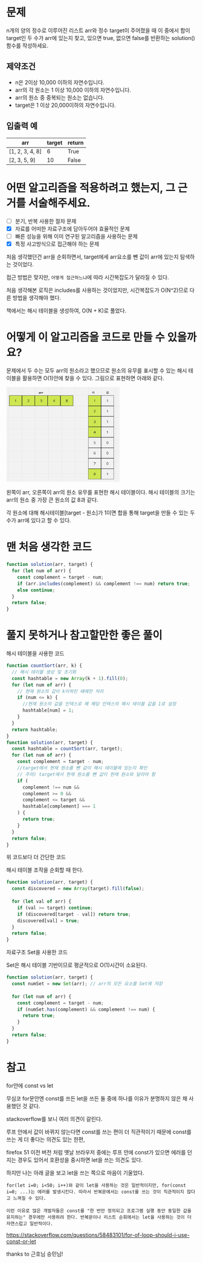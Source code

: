 # 문제

n개의 양의 정수로 이루어진 리스트 arr와 정수 target이 주어졌을 때 이 중에서 합이 target인 두 수가 arr에 있는지 찾고, 있으면 true, 없으면 false를 반환하는 solution()함수를 작성하세요.

## 제약조건

- n은 2이상 10,000 이하의 자연수입니다.
- arr의 각 원소는 1 이상 10,000 이하의 자연수입니다.
- arr의 원소 중 중복되는 원소는 없습니다.
- target은 1 이상 20,000이하의 자연수입니다.

## 입출력 예

| arr             | target | return |
| --------------- | ------ | ------ |
| [1, 2, 3, 4, 8] | 6      | True   |
| [2, 3, 5, 9]    | 10     | False  |

# 어떤 알고리즘을 적용하려고 했는지, 그 근거를 서술해주세요.

- [ ] 분기, 반복 사용한 절차 문제
- [x] 자료를 어떠한 자료구조에 담아두어야 효율적인 문제
- [ ] 빠른 성능을 위해 이미 연구된 알고리즘을 사용하는 문제
- [x] 특정 사고방식으로 접근해야 하는 문제

처음 생각했던건 arr을 순회하면서, target에세 arr요소를 뺀 값이 arr에 있는지 탐색하는 것이었다.

접근 방법은 맞지만, `어떻게 접근하느냐`에 따라 시간복잡도가 달라질 수 있다.

처음 생각해본 로직은 includes를 사용하는 것이었지만, 시간복잡도가 O(N^2)므로 다른 방법을 생각해야 했다.

책에서는 해시 테이블을 생성하여, O(N + K)로 풀었다.

# 어떻게 이 알고리즘을 코드로 만들 수 있을까요?

문제에서 두 수는 모두 arr의 원소라고 했으므로 원소의 유무를 표시할 수 있는 해시 테이블을 활용하면 O(1)안에 찾을 수 있다. 그림으로 표현하면 아래와 같다.

<img src="./두 개의 수로 특정 값 만들기.png" width="300px" height="250px">

왼쪽이 arr, 오른쪽이 arr의 원소 유무를 표현한 해시 테이블이다. 해시 테이블의 크기는 arr의 원소 중 가장 큰 원소의 값 8과 같다.

각 원소에 대해 해시테이블[target - 원소]가 1이면 합을 통해 target을 만들 수 있는 두 수가 arr에 있다고 할 수 있다.

# 맨 처음 생각한 코드

```js
function solution(arr, target) {
  for (let num of arr) {
    const complement = target - num;
    if (arr.includes(complement) && complement !== num) return true;
    else continue;
  }
  return false;
}
```

# 풀지 못하거나 참고할만한 좋은 풀이

해시 테이블을 사용한 코드

```js
function countSort(arr, k) {
  // 해시 테이블 생성 및 초기화
  const hashtable = new Array(k + 1).fill(0);
  for (let num of arr) {
    // 현재 원소의 값이 k이하인 때에만 처리
    if (num <= k) {
      //현재 원소의 값을 인덱스로 해 해당 인덱스의 해시 테이블 값을 1로 설정
      hashtable[num] = 1;
    }
  }
  return hashtable;
}
function solution(arr, target) {
  const hashtable = countSort(arr, target);
  for (let num of arr) {
    const complement = target - num;
    //target에서 현재 원소를 뺀 값이 해시 테이블에 있는지 확인
    // 주의) target에서 현재 원소를 뺀 값이 현재 원소와 달라야 함
    if (
      complement !== num &&
      complement >= 0 &&
      complement <= target &&
      hashtable[complement] === 1
    ) {
      return true;
    }
  }
  return false;
}
```

위 코드보다 더 간단한 코드

해시 테이블 조작을 순회할 때 한다.

```js
function solution(arr, target) {
  const discovered = new Array(target).fill(false);

  for (let val of arr) {
    if (val >= target) continue;
    if (discovered[target - val]) return true;
    discovered[val] = true;
  }
  return false;
}
```

자료구조 Set을 사용한 코드

Set은 해시 테이블 기반이므로 평균적으로 O(1)시간이 소요된다.

```js
function solution(arr, target) {
  const numSet = new Set(arr); // arr의 모든 요소를 Set에 저장

  for (let num of arr) {
    const complement = target - num;
    if (numSet.has(complement) && complement !== num) {
      return true;
    }
  }
  return false;
}
```

# 참고

for안에 const vs let

무심코 for문안엔 const를 쓰든 let을 쓰든 둘 중에 하나를 이유가 분명하지 않은 채 사용했던 것 같다.

stackoverflow를 보니 여러 의견이 갈린다.

루프 안에서 값이 바뀌지 않는다면 const를 쓰는 편이 더 직관적이기 때문에 const를 쓰는 게 더 좋다는 의견도 있는 한편,

firefox 51 이전 버전 처럼 옛날 브라우저 중에는 루프 안에 const가 있으면 에러를 던지는 경우도 있어서 호환성을 중시하면 let을 쓰는 의견도 있다.

하지만 나는 아래 글을 보고 let을 쓰는 쪽으로 마음이 기울었다.

```
for(let i=0; i<50; i++)와 같이 let을 사용하는 것은 일반적이지만, for(const i=0; ...)는 에러를 발생시킨다. 따라서 반복문에서는 const를 쓰는 것이 직관적이지 않다고 느껴질 수 있다.

이런 이유로 많은 개발자들은 const를 "한 번만 정의되고 프로그램 실행 동안 동일한 값을 유지하는" 경우에만 사용하려 한다. 반복문이나 리스트 순회에서는 let을 사용하는 것이 더 자연스럽고 일반적이다.
```

https://stackoverflow.com/questions/58483101/for-of-loop-should-i-use-const-or-let

thanks to 근호님 승민님!
